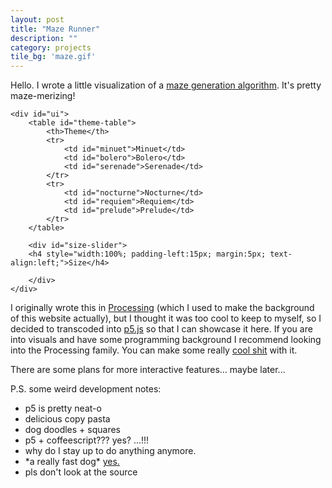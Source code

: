```yaml
---
layout: post
title: "Maze Runner"
description: ""
category: projects
tile_bg: 'maze.gif'
---
```

<style type="text/css">
    #ui {
        width: 400px;
        height: 100%;
        float: right;
    }
    #theme-table td {
        font-size: 14px;
        height: 30px;
        border: 1px solid #ccc;
        padding: 5px;
        opacity: 0.9
    }
    #theme-table td:hover {
        opacity: 0.2;
    }
    #size-slider {
        float: left;
        margin-top: 50px;
    }
</style>

Hello. I wrote a little visualization of a [maze generation algorithm](http://en.wikipedia.org/wiki/Maze_generation_algorithm). It's pretty maze-merizing!

<div id="p5canvas">

    <div id="ui">
        <table id="theme-table">
            <th>Theme</th>
            <tr>
                <td id="minuet">Minuet</td>
                <td id="bolero">Bolero</td>
                <td id="serenade">Serenade</td>
            </tr>
            <tr>
                <td id="nocturne">Nocturne</td>
                <td id="requiem">Requiem</td>
                <td id="prelude">Prelude</td>
            </tr>
        </table>

        <div id="size-slider">
        <h4 style="width:100%; padding-left:15px; margin:5px; text-align:left;">Size</h4>

        </div>
    </div>

</div>

I originally wrote this in [Processing](https://processing.org/) (which I used to make the background of this website actually), but I thought it was too cool to keep to myself, so I decided to transcoded into [p5.js](http://p5js.org/) so that I can showcase it here. If you are into visuals and have some programming background I recommend looking into the Processing family. You can make some really [cool shit](http://beesandbombs.com/roulette) with it.

There are some plans for more interactive features... maybe later...

P.S. some weird development notes:  

- p5 is pretty neat-o
- delicious copy pasta
- dog doodles + squares
- p5 + coffeescript??? yes? ...!!!
- why do I stay up to do anything anymore.
- \*a really fast dog\* [yes.](https://scottblanton.files.wordpress.com/2012/04/lab_running.jpg)
- pls don't look at the source

<script type="text/javascript" src="/assets/js/maz.js"></script>
